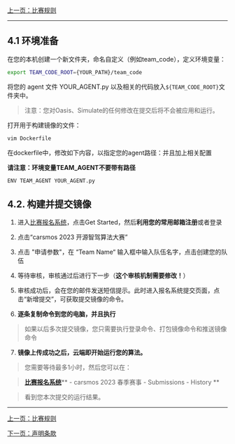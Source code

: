 [上一页：比赛规则](rules.md)

***

## 4.1 环境准备

在您的本机创建一个新文件夹，命名自定义（例如team_code），定义环境变量：

```bash
export TEAM_CODE_ROOT={YOUR_PATH}/team_code
```

将您的 agent 文件 YOUR_AGENT.py 以及相关的代码放入`${TEAM_CODE_ROOT}`文件夹中。

> 注意：您对Oasis、Simulate的任何修改在提交后将不会被应用和运行。

打开用于构建镜像的文件：

```bash
vim Dockerfile
```

在dockerfile中，修改如下内容，以指定您的agent路径：并且加上相关配置

**请注意：环境变量TEAM_AGENT不要带有路径**

```bash
ENV TEAM_AGENT YOUR_AGENT.py
```

## 4.2. 构建并提交镜像

1. 进入[比赛报名系统](https://race.carsmos.cn/)，点击Get Started，然后**利用您的常用邮箱注册**或者登录

2. 点击“carsmos 2023 开源智驾算法大赛”

3. 点击 "申请参数"，在 “Team Name“ 输入框中输入队伍名字，点击创建您的队伍

4. 等待审核，审核通过后进行下一步（**这个审核机制需要修改！**）

5. 审核成功后，会在您的邮件发送短信提示。此时进入报名系统提交页面，点击“新增提交”，可获取提交镜像的命令。

6. **逐条复制命令到您的电脑，并且执行**

> 如果以后多次提交镜像，您只需要执行登录命令、打包镜像命令和推送镜像命令

7. **镜像上传成功之后，云端即开始运行您的算法。**

> 您需要等待最多1小时，然后您可以在：

> [**比赛报名系统**](https://race.carsmos.cn/)** - carsmos 2023 春季赛事 - Submissions - History **

> 看到您本次提交的运行结果。


***

[上一页：比赛规则](rules.md)

[下一页：声明条款](clause.md)